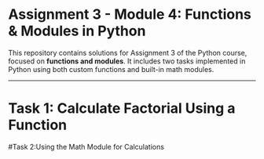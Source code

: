 # Assignment 3 - Module 4: Functions & Modules in Python

This repository contains solutions for Assignment 3 of the Python course, focused on **functions and modules**. It includes two tasks implemented in Python using both custom functions and built-in math modules.

---

# Task 1: Calculate Factorial Using a Function

#Task 2:Using the Math Module for Calculations



